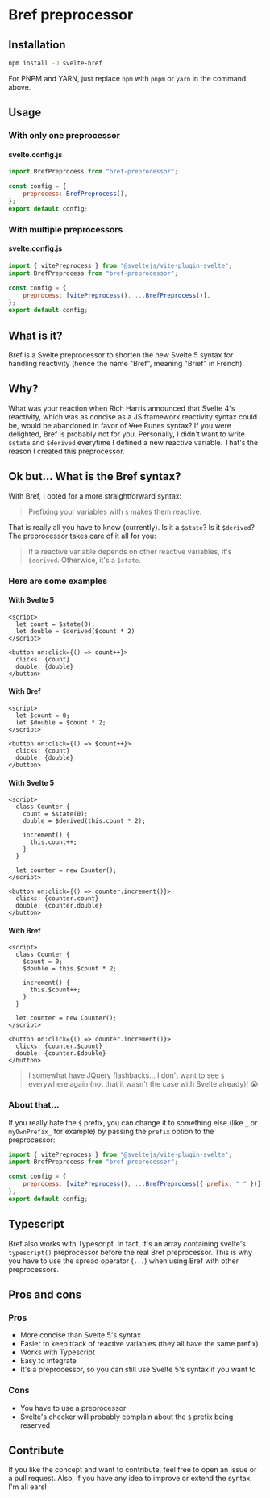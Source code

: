 # Bref preprocessor

## Installation

```bash
npm install -D svelte-bref
```

For PNPM and YARN, just replace `npm` with `pnpm` or `yarn` in the command above.

## Usage

### With only one preprocessor

#### svelte.config.js

```js
import BrefPreprocess from "bref-preprocessor";

const config = {
	preprocess: BrefPreprocess(),
};
export default config;
```

### With multiple preprocessors

#### svelte.config.js

```js
import { vitePreprocess } from "@sveltejs/vite-plugin-svelte";
import BrefPreprocess from "bref-preprocessor";

const config = {
	preprocess: [vitePreprocess(), ...BrefPreprocess()],
};
export default config;
```

## What is it?

Bref is a Svelte preprocessor to shorten the new Svelte 5 syntax for handling reactivity (hence the name "Bref", meaning "Brief" in French).

## Why?

What was your reaction when Rich Harris announced that Svelte 4's reactivity, which was as concise as a JS framework reactivity syntax could be, would be abandoned in favor of ~~Vue~~ Runes syntax?
If you were delighted, Bref is probably not for you. Personally, I didn't want to write `$state` and `$derived` everytime I defined a new reactive variable. That's the reason I created this preprocessor.

## Ok but... What is the Bref syntax?

With Bref, I opted for a more straightforward syntax:

> Prefixing your variables with `$` makes them reactive.

That is really all you have to know (currently).
Is it a `$state`? Is it `$derived`? The preprocessor takes care of it all for you:

> If a reactive variable depends on other reactive variables, it's `$derived`. Otherwise, it's a `$state`.

### Here are some examples

#### With Svelte 5

```svelte
<script>
  let count = $state(0);
  let double = $derived($count * 2)
</script>

<button on:click={() => count++}>
  clicks: {count}
  double: {double}
</button>
```

#### With Bref

```svelte
<script>
  let $count = 0;
  let $double = $count * 2;
</script>

<button on:click={() => $count++}>
  clicks: {count}
  double: {double}
</button>
```

#### With Svelte 5

```svelte
<script>
  class Counter {
    count = $state(0);
    double = $derived(this.count * 2);

    increment() {
      this.count++;
    }
  }

  let counter = new Counter();
</script>

<button on:click={() => counter.increment()}>
  clicks: {counter.count}
  double: {counter.double}
</button>
```

#### With Bref

```svelte
<script>
  class Counter {
    $count = 0;
    $double = this.$count * 2;

    increment() {
      this.$count++;
    }
  }

  let counter = new Counter();
</script>

<button on:click={() => counter.increment()}>
  clicks: {counter.$count}
  double: {counter.$double}
</button>
```

> I somewhat have JQuery flashbacks... I don't want to see `$` everywhere again (not that it wasn't the case with Svelte already)! 😭

### About that...

If you really hate the `$` prefix, you can change it to something else (like `_` or `myOwnPrefix_` for example) by passing the `prefix` option to the preprocessor:

```js
import { vitePreprocess } from "@sveltejs/vite-plugin-svelte";
import BrefPreprocess from "bref-preprocessor";

const config = {
	preprocess: [vitePreprocess(), ...BrefPreprocess({ prefix: "_" })],
};
export default config;
```

## Typescript

Bref also works with Typescript. In fact, it's an array containing svelte's `typescript()` preprocessor before the real Bref preprocessor.
This is why you have to use the spread operator (`...`) when using Bref with other preprocessors.

## Pros and cons

### Pros

- More concise than Svelte 5's syntax
- Easier to keep track of reactive variables (they all have the same prefix)
- Works with Typescript
- Easy to integrate
- It's a preprocessor, so you can still use Svelte 5's syntax if you want to

### Cons

- You have to use a preprocessor
- Svelte's checker will probably complain about the `$` prefix being reserved

## Contribute

If you like the concept and want to contribute, feel free to open an issue or a pull request.
Also, if you have any idea to improve or extend the syntax, I'm all ears!
